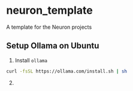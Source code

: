 # neuron_template
A template for the Neuron projects


## Setup Ollama on Ubuntu
1. Install `ollama`
```sh
curl -fsSL https://ollama.com/install.sh | sh
```
2. 